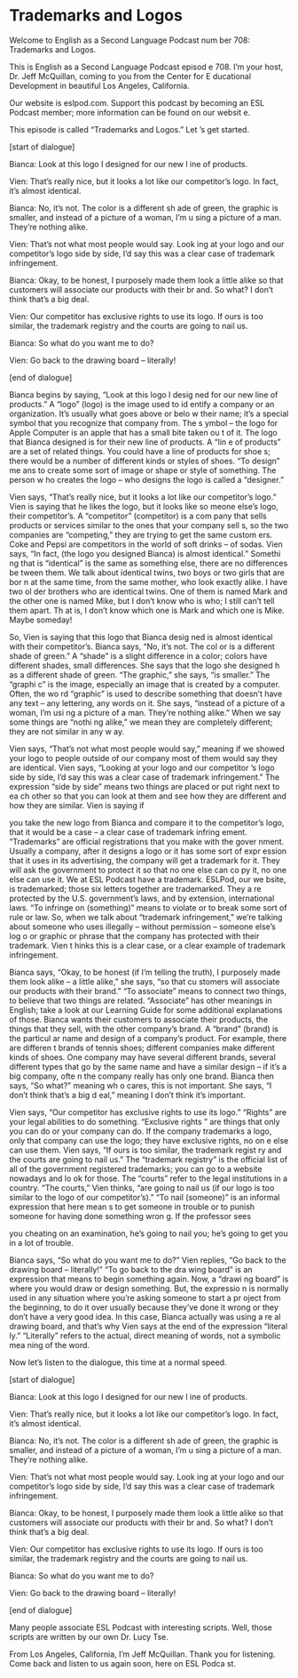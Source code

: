 # Trademarks and Logos

Welcome to English as a Second Language Podcast num ber 708: Trademarks and Logos.

This is English as a Second Language Podcast episod e 708.  I’m your host, Dr. Jeff McQuillan, coming to you from the Center for E ducational Development in beautiful Los Angeles, California.

Our website is eslpod.com.  Support this podcast by  becoming an ESL Podcast member; more information can be found on our websit e.

This episode is called “Trademarks and Logos.”  Let ’s get started.

[start of dialogue]

Bianca:  Look at this logo I designed for our new l ine of products.

Vien:  That’s really nice, but it looks a lot like our competitor’s logo.  In fact, it’s almost identical.

Bianca:  No, it’s not.  The color is a different sh ade of green, the graphic is smaller, and instead of a picture of a woman, I’m u sing a picture of a man. They’re nothing alike.

Vien:  That’s not what most people would say.  Look ing at your logo and our competitor’s logo side by side, I’d say this was a clear case of trademark infringement.

Bianca:  Okay, to be honest, I purposely made them look a little alike so that customers will associate our products with their br and.  So what?  I don’t think that’s a big deal.

Vien:  Our competitor has exclusive rights to use its logo.  If ours is too similar, the trademark registry and the courts are going to nail us.

Bianca:  So what do you want me to do?

Vien:  Go back to the drawing board – literally!

[end of dialogue]

Bianca begins by saying, “Look at this logo I desig ned for our new line of products.”  A “logo” (logo) is the image used to id entify a company or an organization.  It’s usually what goes above or belo w their name; it’s a special symbol that you recognize that company from.  The s ymbol – the logo for Apple Computer is an apple that has a small bite taken ou t of it.  The logo that Bianca designed is for their new line of products.  A “lin e of products” are a set of related things.  You could have a line of products for shoe s; there would be a number of different kinds or styles of shoes.  “To design” me ans to create some sort of image or shape or style of something.  The person w ho creates the logo – who designs the logo is called a “designer.”

Vien says, “That’s really nice, but it looks a lot like our competitor’s logo.”  Vien is saying that he likes the logo, but it looks like so meone else’s logo, their competitor’s.  A “competitor” (competitor) is a com pany that sells products or services similar to the ones that your company sell s, so the two companies are “competing,” they are trying to get the same custom ers.  Coke and Pepsi are competitors in the world of soft drinks – of sodas.   Vien says, “In fact, (the logo you designed Bianca) is almost identical.”  Somethi ng that is “identical” is the same as something else, there are no differences be tween them.  We talk about identical twins, two boys or two girls that are bor n at the same time, from the same mother, who look exactly alike.  I have two ol der brothers who are identical twins.  One of them is named Mark and the other one  is named Mike, but I don’t know who is who; I still can’t tell them apart.  Th at is, I don’t know which one is Mark and which one is Mike.  Maybe someday!

So, Vien is saying that this logo that Bianca desig ned is almost identical with their competitor’s.  Bianca says, “No, it’s not.  The col or is a different shade of green.” A “shade” is a slight difference in a color; colors  have different shades, small differences.  She says that the logo she designed h as a different shade of green. “The graphic,” she says, “is smaller.”  The “graphi c” is the image, especially an image that is created by a computer.  Often, the wo rd “graphic” is used to describe something that doesn’t have any text – any  lettering, any words on it. She says, “instead of a picture of a woman, I’m usi ng a picture of a man.  They’re nothing alike.”  When we say some things are “nothi ng alike,” we mean they are completely different; they are not similar in any w ay.

Vien says, “That’s not what most people would say,”  meaning if we showed your logo to people outside of our company most of them would say they are identical. Vien says, “Looking at your logo and our competitor ’s logo side by side, I’d say this was a clear case of trademark infringement.”  The expression “side by side” means two things are placed or put right next to ea ch other so that you can look at them and see how they are different and how they  are similar.  Vien is saying if

you take the new logo from Bianca and compare it to  the competitor’s logo, that it would be a case – a clear case of trademark infring ement.  “Trademarks” are official registrations that you make with the gover nment.  Usually a company, after it designs a logo or it has some sort of expr ession that it uses in its advertising, the company will get a trademark for it.  They will ask the government to protect it so that no one else can co py it, no one else can use it. We at ESL Podcast have a trademark.  ESLPod, our we bsite, is trademarked; those six letters together are trademarked.  They a re protected by the U.S. government’s laws, and by extension, international laws.  “To infringe on (something)” means to violate or to break some sort  of rule or law.  So, when we talk about “trademark infringement,” we’re talking about someone who uses illegally – without permission – someone else’s log o or graphic or phrase that the company has protected with their trademark.  Vien t hinks this is a clear case, or a clear example of trademark infringement.

Bianca says, “Okay, to be honest (if I’m telling the truth), I purposely made them look alike – a little alike,” she says, “so that cu stomers will associate our products with their brand.”  “To associate” means to connect  two things, to believe that two things are related.  “Associate” has other meanings  in English; take a look at our Learning Guide for some additional explanations of those.  Bianca wants their customers to associate their products, the things that they sell, with the other company’s brand.  A “brand” (brand) is the particul ar name and design of a company’s product.  For example, there are differen t brands of tennis shoes; different companies make different kinds of shoes.  One company may have several different brands, several different types that go by the same name and have a similar design – if it’s a big company, ofte n the company really has only one brand.  Bianca then says, “So what?” meaning wh o cares, this is not important.  She says, “I don’t think that’s a big d eal,” meaning I don’t think it’s important.

Vien says, “Our competitor has exclusive rights to use its logo.”  “Rights” are your legal abilities to do something.  “Exclusive rights ” are things that only you can do or your company can do.  If the company trademarks a logo, only that company can use the logo; they have exclusive rights, no on e else can use them.  Vien says, “If ours is too similar, the trademark regist ry and the courts are going to nail us.”  The “trademark registry” is the official list  of all of the government registered trademarks; you can go to a website nowadays and lo ok for those.  The “courts” refer to the legal institutions in a country.  “The  courts,” Vien thinks, “are going to nail us (if our logo is too similar to the logo of our competitor’s).”  “To nail (someone)” is an informal expression that here mean s to get someone in trouble or to punish someone for having done something wron g.  If the professor sees

you cheating on an examination, he’s going to nail you; he’s going to get you in a lot of trouble.

Bianca says, “So what do you want me to do?”  Vien replies, “Go back to the drawing board – literally!”  “To go back to the dra wing board” is an expression that means to begin something again.  Now, a “drawi ng board” is where you would draw or design something.  But, the expressio n is normally used in any situation where you’re asking someone to start a pr oject from the beginning, to do it over usually because they’ve done it wrong or  they don’t have a very good idea.  In this case, Bianca actually was using a re al drawing board, and that’s why Vien says at the end of the expression “literal ly.”  “Literally” refers to the actual, direct meaning of words, not a symbolic mea ning of the word.

Now let’s listen to the dialogue, this time at a normal speed.

[start of dialogue]

Bianca:  Look at this logo I designed for our new l ine of products.

Vien:  That’s really nice, but it looks a lot like our competitor’s logo.  In fact, it’s almost identical.

Bianca:  No, it’s not.  The color is a different sh ade of green, the graphic is smaller, and instead of a picture of a woman, I’m u sing a picture of a man. They’re nothing alike.

Vien:  That’s not what most people would say.  Look ing at your logo and our competitor’s logo side by side, I’d say this was a clear case of trademark infringement.

Bianca:  Okay, to be honest, I purposely made them look a little alike so that customers will associate our products with their br and.  So what?  I don’t think that’s a big deal.

Vien:  Our competitor has exclusive rights to use its logo.  If ours is too similar, the trademark registry and the courts are going to nail us.

Bianca:  So what do you want me to do?

Vien:  Go back to the drawing board – literally!

[end of dialogue]

 Many people associate ESL Podcast with interesting scripts.  Well, those scripts are written by our own Dr. Lucy Tse.

From Los Angeles, California, I’m Jeff McQuillan.  Thank you for listening.  Come back and listen to us again soon, here on ESL Podca st.



